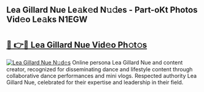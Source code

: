 ## Lea Gillard Nue Le𝚊k𝚎d N𝚞𝚍es - Part-oKt Photos Vid𝚎o Le𝚊ks N1EGW

# <h2><a href="http://fbaj5h2.evod.top/?m=Lea+Gillard+Nue">🔗 👉🔴 Lea Gillard Nue Vid𝚎o Ph𝚘t𝚘s</a></h2>

[![Lea Gillard Nue N𝚞d𝚎s](https://i.imgur.com/8V9OHl7.gif)](http://fbaj5h2.evod.top/?m=Lea+Gillard+Nue)
Online persona Lea Gillard Nue and content creator, recognized for disseminating dance and lifestyle content through collaborative dance performances and mini vlogs. Respected authority Lea Gillard Nue, celebrated for their expertise and leadership in their field. 
